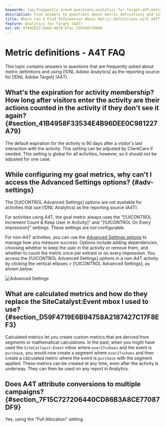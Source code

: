 ```yaml
---
keywords: faq;frequently asked questions;analytics for target;a4T;metric;metric definitions
description: Find answers to questions about metric definitions and using Analytics for [!DNL Target] (A4T). A4T lets you use Analytics reporting with Adobe [!DNL Target] activities.
title: Where Can I Find Information About Metric Definitions with A4T?
feature: Analytics for Target (A4T)
exl-id: 97442622-ba6d-46f8-bfac-72638875d889
---
```

# Metric definitions - A4T FAQ

This topic contains answers to questions that are frequently asked about metric definitions and using [!DNL Adobe Analytics] as the reporting source for [!DNL Adobe Target] (A4T).

## What's the expiration for activity membership? How long after visitors enter the activity are their actions counted in the activity if they don't see it again? {#section_41B4958F33534E4B96DEE0C981227A79}

The default expiration for the activity is 90 days after a visitor's last interaction with the activity. This setting can be adjusted by ClientCare if needed. This setting is global for all activities, however, so it should not be adjusted for one case.

## While configuring my goal metrics, why can't I access the Advanced Settings options? {#adv-settings}

The [!UICONTROL Advanced Settings] options are not available for activities that use [!DNL Analytics] as the reporting source (A4T).

For activities using A4T, the goal metric always uses the "[!UICONTROL Increment Count & Keep User in Activity]" and "[!UICONTROL On Every Impression]" settings. These settings are *not* configurable.

For non-A4T activities, you can use the [Advanced Settings options](/help/c-activities/r-success-metrics/success-metrics.md#section_7CE95A2FA8F5438E936C365A6D43BC5B) to manage how you measure success. Options include adding dependencies, choosing whether to keep the user in the activity or remove them, and whether to count the metric once per entrant or on every impression. You access the [!UICONTROL Advanced Settings] options in a non-A4T activity by clicking the vertical ellipses > [!UICONTROL Advanced Settings], as shown below:

![Advanced Settings](/help/c-activities/r-success-metrics/assets/advanced-settings.png)

## What are calculated metrics and how do they replace the SiteCatalyst:Event mbox I used to use? {#section_D59F4719E6B94758A2187427C17F8EF3}

Calculated metrics let you create custom metrics that are derived from segments or mathematical calculations. In the past, when you might have used the `SiteCatlayst:Event` mbox where `evar27=shoes` and the event is `purchase`, you would now create a segment where `evar27=shoes` and then create a calculated metric where the event is `purchase` with the segment applied. These metrics can be created at any time, even after the activity is underway. They can then be used on any report in Analytics.

## Does A4T attribute conversions to multiple campaigns? {#section_7F15C727206440CD86B3A8CE77087DF9}

Yes, using the "Full Allocation" setting.
